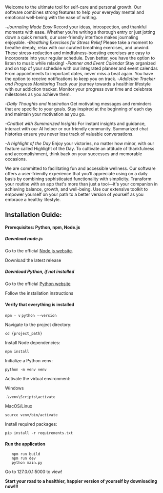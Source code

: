 Welcome to the ultimate tool for self-care and personal growth. Our software combines strong features to help your everyday mental and emotional well-being with the ease of writing.

-*Journaling Made Easy*
Record your ideas, introspection, and thankful moments with ease. Whether you're writing a thorough entry or just jotting down a quick remark, our user-friendly interface makes journaling enjoyable.
-*Breathing Exercises for Stress Relief*
Please take a moment to breathe deeply, relax with our curated breathing exercises, and unwind. These stress-reduction and mindfulness-boosting exercises are easy to incorporate into your regular schedule. Even better, you have the option to listen to music while relaxing!
-*Planner and Event Calendar*
Stay organized and on top of your schedule with our integrated planner and event calendar. From appointments to important dates, never miss a beat again. You have the option to receive notifications to keep you on track.
-*Addiction Tracker and Progress Monitoring*
Track your journey towards a healthier lifestyle with our addiction tracker. Monitor your progress over time and celebrate milestones as you achieve them.

-*Daily Thoughts and Inspiration*
Get motivating messages and reminders that are specific to your goals. Stay inspired at the beginning of each day and maintain your motivation as you go.

-*Chatbot with Summarized Insights*
For instant insights and guidance, interact with our AI helper or our friendly community. Summarized chat histories ensure you never lose track of valuable conversations.

-*A highlight of the Day*
Enjoy your victories, no matter how minor, with our feature called Highlight of the Day. To cultivate an attitude of thankfulness and accomplishment, think back on your successes and memorable occasions.
 
We are committed to facilitating fun and accessible wellness. Our software offers a user-friendly experience that you'll appreciate using on a daily basis by combining sophisticated functionality with simplicity.
Transform your routine with an app that's more than just a tool—it's your companion in achieving balance, growth, and well-being. Use our extensive toolkit to empower yourself on your path to a better version of yourself as you embrace a healthy lifestyle.

## Installation Guide:

#### Prerequisites: Python, npm, Node.js

##### Download node.js 

Go to the official [Node.js website](https://nodejs.org/en).

Download the latest release

##### Download Python, if not installed

Go to the official [Python website](https://www.python.org/downloads/)

Follow the installation instructions

#### Verify that everything is installed

```npm - v```
```python --version```


Navigate to the project directory:

```cd {project_path}```

Install Node dependencies:

```npm install```

Initialize a Python venv:

```python -m venv venv```

Activate the virtual environment:

Windows

```.\venv\Scripts\activate```

MacOS/Linux

```source venv/bin/activate```

Install required packages:

```pip install -r requirements.txt```

#### Run the application

```
   npm run build
   npm run dev
   python main.py

```

Go to 127.0.0.1:5000 to view!

**Start your road to a healthier, happier version of yourself by downloading now!!!**
